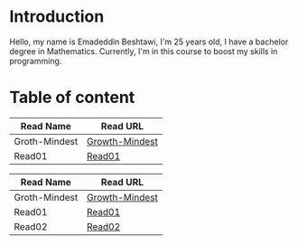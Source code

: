 # Introduction
Hello, my name is Emadeddin Beshtawi, I'm 25 years old, I have a bachelor degree in Mathematics. Currently, I'm in this course to boost my skills in programming.


# Table of content

|  Read Name | Read URL   |
|---|---|
| Groth-Mindest   |  [Growth-Mindest](./Growth-Mindset.md) |
|  Read01 |  [Read01](./read01.md)|


| Read Name  |  Read URL  |
|---|---|
|  Groth-Mindest  | [Growth-Mindest](./Growth-Mindset.md)  |
|  Read01   |  [Read01](./read01.md) |
|  Read02 |  [Read02](./read02.md) |
